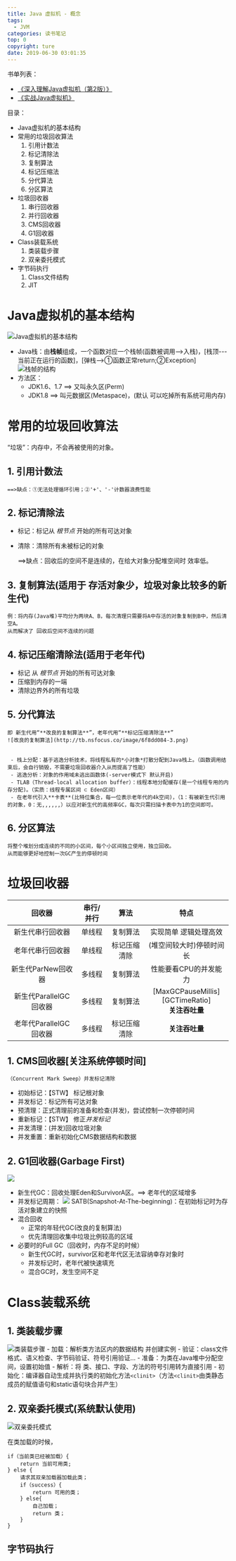 ```yaml
---
title: Java 虚拟机 - 概念
tags: 
  - JVM
categories: 读书笔记
top: 0
copyright: ture
date: 2019-06-30 03:01:35
---
```


书单列表：  
 - [《深入理解Java虚拟机（第2版）》](https://book.douban.com/subject/24722612/)
 - [《实战Java虚拟机》](https://book.douban.com/subject/26354292/)

目录：
  
 - Java虚拟机的基本结构  
 - 常用的垃圾回收算法  <!--more-->
	1. 引用计数法
	2. 标记清除法
	3. 复制算法
	4. 标记压缩法
	5. 分代算法
	6. 分区算法  
 - 垃圾回收器  
	1. 串行回收器
	2. 并行回收器
	3. CMS回收器
	4. G1回收器  
 - Class装载系统  
	1. 类装载步骤
	2. 双亲委托模式
 - 字节码执行
	1. Class文件结构
	2. JIT


# Java虚拟机的基本结构
![Java虚拟机的基本结构](http://tb.nsfocus.co/image/6f8dd084-1.png)

 - Java栈：由**栈帧**组成，一个函数对应一个栈帧(函数被调用-->入栈)，[栈顶---当前正在运行的函数]，[弹栈-->①函数正常return;②Exception]![栈帧的结构](http://tb.nsfocus.co/image/6f8dd084-2.png)
 - 方法区：
	 - JDK1.6、1.7 ==> 又叫永久区(Perm)
	 - JDK1.8 ==> 叫元数据区(Metaspace)，(默认 可以吃掉所有系统可用内存)

# 常用的垃圾回收算法

“垃圾”：内存中，不会再被使用的对象。

## 1. 引用计数法

	==>缺点：①无法处理循环引用；②'+'、'-'计数器浪费性能

## 2. 标记清除法

 - 标记：标记从 *根节点* 开始的所有可达对象  
 - 清除：清除所有未被标记的对象

	==>缺点：回收后的空间不是连续的，在给大对象分配堆空间时 效率低。

## 3. 复制算法(适用于 存活对象少，垃圾对象比较多的新生代)

	例：将内存(Java堆)平均分为两块A、B，每次清理只需要将A中存活的对象复制到B中，然后清空A。  
	从而解决了 回收后空间不连续的问题


## 4. 标记压缩清除法(适用于老年代)

 - 标记 从 *根节点* 开始的所有可达对象
 - 压缩到内存的一端
 - 清除边界外的所有垃圾

## 5. 分代算法    
	
	即 新生代用“**改良的复制算法**”，老年代用“**标记压缩清除法**”
	![改良的复制算法](http://tb.nsfocus.co/image/6f8dd084-3.png)


	 - 栈上分配：基于逃逸分析技术，将线程私有的*小对象*打散分配到Java栈上。（函数调用结束后，会自行销毁，不需要垃圾回收器介入从而提高了性能）
	 - 逃逸分析：对象的作用域未逃出函数体(-server模式下 默认开启)
	 - TLAB（Thread-local allocation buffer）：线程本地分配缓存(是一个线程专用的内存分配)。（实质：线程专属区间 ⊂ Eden区间）
	 - 在老年代引入**卡表**(比特位集合，每一位表示老年代的4k空间)，（1：有被新生代引用的对象，0：无,,,,,,）以应对新生代的高频率GC，每次只需扫描卡表中为1的空间即可。

## 6. 分区算法

	将整个堆划分成连续的不同的小区间，每个小区间独立使用，独立回收。  
	从而能够更好地控制一次GC产生的停顿时间

# 垃圾回收器

| 回收器        | 串行/并行   |    算法  |  特点  |
| :--------:   | :-----:  | :----:  | :----:  |
|新生代串行回收器|单线程|复制算法|实现简单 逻辑处理高效|
|老年代串行回收器|单线程|标记压缩清除|(堆空间较大时)停顿时间长|
|新生代ParNew回收器|多线程|复制算法|性能要看CPU的并发能力|
|新生代ParallelGC回收器|多线程|复制算法|[MaxGCPauseMillis]<br/>[GCTimeRatio]<br/> **关注吞吐量**|
|老年代ParallelGC回收器|多线程|标记压缩清除|**关注吞吐量**|

## 1. CMS回收器[**关注系统停顿时间**]

	（Concurrent Mark Sweep）并发标记清除
 - 初始标记：【STW】 标记根对象
 - 并发标记：标记所有可达对象
 - 预清理：正式清理前的准备和检查(并发)，尝试控制一次停顿时间
 - 重新标记：【STW】 修正*并发标记*
 - 并发清理：(并发)回收垃圾对象
 - 并发重置：重新初始化CMS数据结构和数据

## 2. G1回收器(Garbage First)
![](http://tb.nsfocus.co/image/6f8dd084-4.png)

 - 新生代GC：回收处理Eden和SurvivorA区。==> 老年代的区域增多
 - 并发标记周期：
![](http://tb.nsfocus.co/image/6f8dd084-5.png)
SATB(Snapshot-At-The-beginning)：在初始标记时为存活对象建立的快照
 - 混合回收
	 - 正常的年轻代GC(改良的复制算法)
	 - 优先清理回收集中垃圾比例较高的区域
 - 必要时的Full GC（回收时，内存不足的时候）
	 - 新生代GC时，survivor区和老年代区无法容纳幸存对象时
	 - 并发标记时，老年代被快速填充
	 - 混合GC时，发生空间不足

# Class装载系统
## 1. 类装载步骤
![类装载步骤](http://tb.nsfocus.co/image/6f8dd084-6.png)
	 - 加载：解析类方法区内的数据结构 并创建实例
	 - 验证：class文件格式、语义检查、字节码验证、符号引用验证...
	 - 准备：为类在Java堆中分配空间，设置初始值
	 - 解析：将 类、接口、字段、方法的符号引用转为直接引用
	 - 初始化：编译器自动生成并执行类的初始化方法```<clinit>```（方法```<clinit>```由类静态成员的赋值语句和static语句块合并产生）


## 2. 双亲委托模式(系统默认使用)
![双亲委托模式](http://tb.nsfocus.co/image/6f8dd084-7.png)

在类加载的时候，
			

    if（当前类已经被加载）{  
        return 当前可用类;  
    } else {  
        请求其双亲加载器加载此类；  
        if（success）{  
            return 可用的类；  
        } else{  
            自己加载；  
            return 类；  
        }  
    }  


## 字节码执行

